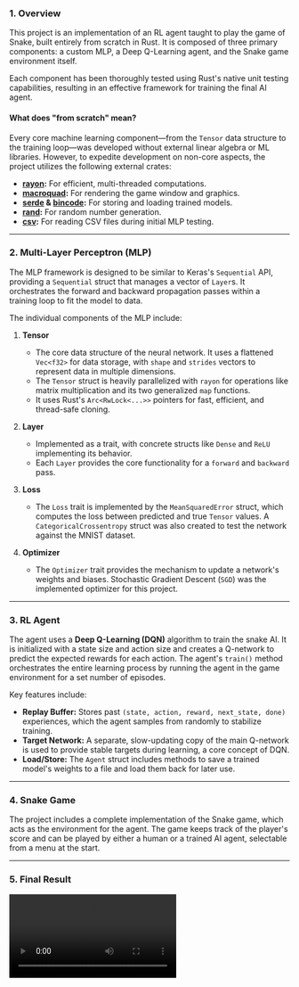 ### 1. Overview

This project is an implementation of an RL agent taught to play the game of Snake, built entirely from scratch in Rust. It is composed of three primary components: a custom MLP, a Deep Q-Learning agent, and the Snake game environment itself.

Each component has been thoroughly tested using Rust's native unit testing capabilities, resulting in an effective framework for training the final AI agent.

#### What does "from scratch" mean?

Every core machine learning component—from the `Tensor` data structure to the training loop—was developed without external linear algebra or ML libraries. However, to expedite development on non-core aspects, the project utilizes the following external crates:

* **[rayon](https://docs.rs/rayon/latest/rayon/):** For efficient, multi-threaded computations.
* **[macroquad](https://macroquad.rs/):** For rendering the game window and graphics.
* **[serde](https://serde.rs/) & [bincode](https://docs.rs/bincode/latest/bincode/):** For storing and loading trained models.
* **[rand](https://docs.rs/rand/latest/rand/):** For random number generation.
* **[csv](https://docs.rs/csv/latest/csv/):** For reading CSV files during initial MLP testing.

---

### 2. Multi-Layer Perceptron (MLP)

The MLP framework is designed to be similar to Keras's `Sequential` API, providing a `Sequential` struct that manages a vector of `Layer`s. It orchestrates the forward and backward propagation passes within a training loop to fit the model to data.

The individual components of the MLP include:

1.  **Tensor**
    * The core data structure of the neural network. It uses a flattened `Vec<f32>` for data storage, with `shape` and `strides` vectors to represent data in multiple dimensions.
    * The `Tensor` struct is heavily parallelized with `rayon` for operations like matrix multiplication and its two generalized `map` functions.
    * It uses Rust's `Arc<RwLock<...>>` pointers for fast, efficient, and thread-safe cloning.

2.  **Layer**
    * Implemented as a trait, with concrete structs like `Dense` and `ReLU` implementing its behavior.
    * Each `Layer` provides the core functionality for a `forward` and `backward` pass.

3.  **Loss**
    * The `Loss` trait is implemented by the `MeanSquaredError` struct, which computes the loss between predicted and true `Tensor` values. A `CategoricalCrossentropy` struct was also created to test the network against the MNIST dataset.

4.  **Optimizer**
    * The `Optimizer` trait provides the mechanism to update a network's weights and biases. Stochastic Gradient Descent (`SGD`) was the implemented optimizer for this project.

---

### 3. RL Agent

The agent uses a **Deep Q-Learning (DQN)** algorithm to train the snake AI. It is initialized with a state size and action size and creates a Q-network to predict the expected rewards for each action. The agent's `train()` method orchestrates the entire learning process by running the agent in the game environment for a set number of episodes.

Key features include:

* **Replay Buffer:** Stores past `(state, action, reward, next_state, done)` experiences, which the agent samples from randomly to stabilize training.
* **Target Network:** A separate, slow-updating copy of the main Q-network is used to provide stable targets during learning, a core concept of DQN.
* **Load/Store:** The `Agent` struct includes methods to save a trained model's weights to a file and load them back for later use.

---

### 4. Snake Game

The project includes a complete implementation of the Snake game, which acts as the environment for the agent. The game keeps track of the player's score and can be played by either a human or a trained AI agent, selectable from a menu at the start.

---

### 5. Final Result

<video src='snake_ai_demo.mp4' width=300/>